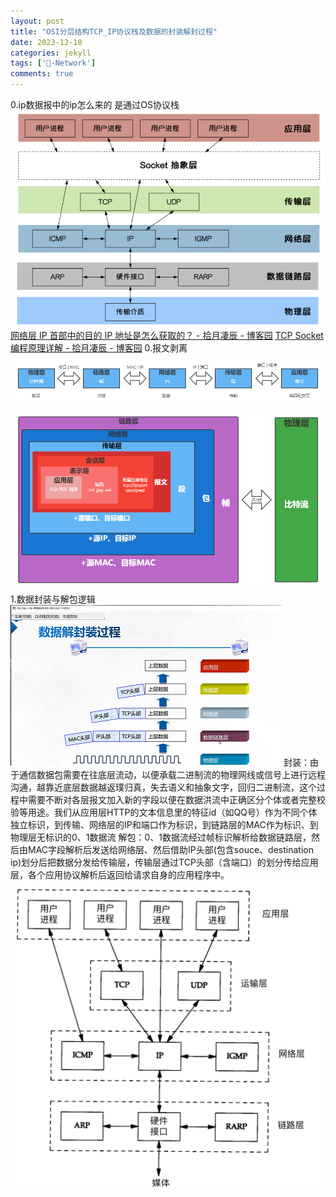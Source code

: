 ```yaml
---
layout: post
title: "OSI分层结构TCP_IP协议栈及数据的封装解封过程"
date: 2023-12-10
categories: jekyll
tags: ['🥁-Network']
comments: true
---
```


0.ip数据报中的ip怎么来的
是通过OS协议栈
![image.png](../images/1691982150469-90d7e85b-9713-4987-a987-fc52eb5738a5.png)
[网络层 IP 首部中的目的 IP 地址是怎么获取的？ - 拾月凄辰 - 博客园](https://www.cnblogs.com/FengZeng666/p/15610870.html)
[TCP Socket 编程原理详解 - 拾月凄辰 - 博客园](https://www.cnblogs.com/FengZeng666/p/15610953.html)
0.报文剥离
![image.png](../images/1691926170648-fc644175-a319-426b-a0fa-544a671a4018.png)
![image.png](../images/1691926176324-bedf3e29-529b-421e-a5a8-f4c2666b6ff3.png)
1.数据封装与解包逻辑
![image.png](../images/1690540993917-ff8b0a53-932e-4235-a7aa-5bb632dd5e49.png)
封装：由于通信数据包需要在往底层流动，以便承载二进制流的物理网线或信号上进行远程沟通，越靠近底层数据越返璞归真，失去语义和抽象文字，回归二进制流，这个过程中需要不断对各层报文加入新的字段以便在数据洪流中正确区分个体或者完整校验等用途。我们从应用层HTTP的文本信息里的特征id（如QQ号）作为不同个体独立标识，到传输、网络层的IP和端口作为标识，到链路层的MAC作为标识、到物理层无标识的0、1数据流
解包：0、1数据流经过帧标识解析给数据链路层，然后由MAC字段解析后发送给网络层、然后借助IP头部(包含souce、destination ip)划分后把数据分发给传输层，传输层通过TCP头部（含端口）的划分传给应用层，各个应用协议解析后返回给请求自身的应用程序中。
![image.png](../images/1690541196850-882f455f-4f97-40fe-9f1c-f6c07646222a.png)
